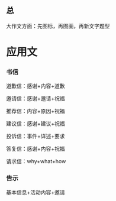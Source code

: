 ## 总

大作文方面：先图标，再图画，再新文字题型

# 应用文

### 书信

道歉信：感谢+内容+道歉

邀请信：感谢+邀请+祝福

推荐信：内容+原因+祝福

建议信：感谢+建议+祝福

投诉信：事件+详述+要求

答复信：感谢+内容+祝福

请求信：why+what+how

###  告示

基本信息+活动内容+邀请